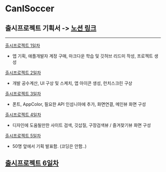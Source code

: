 # CanISoccer
## 출시프로젝트 기획서 -> [노션 링크](https://stellar-lynx-3dd.notion.site/81ae55c6ca844a0fbcbed637f6c0ea38)
-----
[출시프로젝트 1일차](./workLog/20211115.md)
- 앱 기획, 애플개발자 계정 구매, 마크다운 학습 및 깃허브 리드미 작성, 프로젝트 생성

[출시프로젝트 2일차](./workLog/20211116.md)
- 개발 공수계산, UI 구상 및 스케치, 앱 아이콘 생성, 런치스크린 구상

[출시프로젝트 3일차](./workLog/20211117.md)
- 폰트, AppColor, 필요한 API 인섬니아에 추가, 화면연결, 메인뷰 화면 구성

[출시프로젝트 4일차](./workLog/20211118.md)
- 디자인에 도움될만한 사이트 검색, 깃삽질, 구장검색뷰 / 즐겨찾기뷰 화면 구성

[출시프로젝트 5일차](./workLog/20211119.md)
- 50명 앞에서 기획 발표함. (코딩은 안함..)

[출시프로젝트 6일차](./workLog/20211120.md)
- 